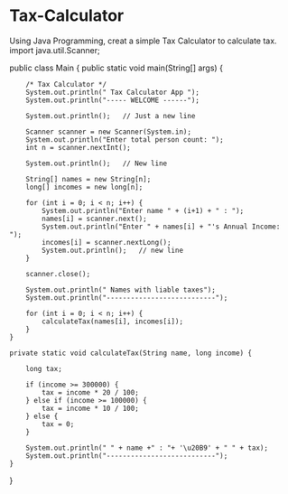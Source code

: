 # Tax-Calculator
Using Java Programming, creat a simple Tax Calculator to calculate tax. 
import java.util.Scanner;

public class Main {
    public static void main(String[] args) {

        /* Tax Calculator */
        System.out.println(" Tax Calculator App ");
        System.out.println("----- WELCOME ------");

        System.out.println();   // Just a new line

        Scanner scanner = new Scanner(System.in);
        System.out.println("Enter total person count: ");
        int n = scanner.nextInt();

        System.out.println();   // New line

        String[] names = new String[n];
        long[] incomes = new long[n];

        for (int i = 0; i < n; i++) {
            System.out.println("Enter name " + (i+1) + " : ");
            names[i] = scanner.next();
            System.out.println("Enter " + names[i] + "'s Annual Income: ");
            incomes[i] = scanner.nextLong();
            System.out.println();   // new line
        }

        scanner.close();

        System.out.println(" Names with liable taxes");
        System.out.println("---------------------------");

        for (int i = 0; i < n; i++) {
            calculateTax(names[i], incomes[i]);
        }
    }

    private static void calculateTax(String name, long income) {

        long tax;

        if (income >= 300000) {
            tax = income * 20 / 100;
        } else if (income >= 100000) {
            tax = income * 10 / 100;
        } else {
            tax = 0;
        }

        System.out.println(" " + name +" : "+ '\u20B9' + " " + tax);
        System.out.println("---------------------------");
    }
}
